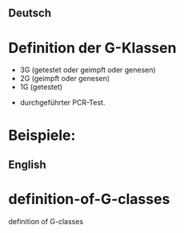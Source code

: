 ## Deutsch
# Definition der G-Klassen

- 3G (getestet oder geimpft oder genesen)
- 2G (geimpft oder genesen)
- 1G (getestet)


+ durchgeführter PCR-Test.

# Beispiele:


## English
# definition-of-G-classes
definition of G-classes


